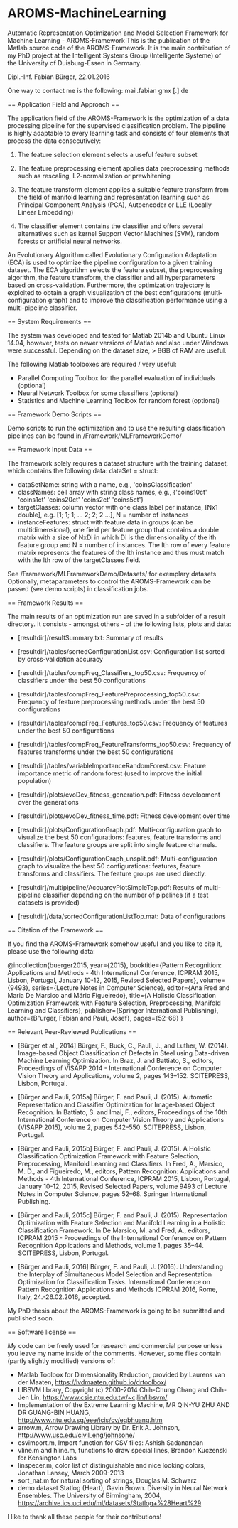 # AROMS-MachineLearning

Automatic Representation Optimization and Model Selection Framework for Machine Learning - AROMS-Framework
This is the publication of the Matlab source code of the AROMS-Framework. It is the main contribution of my PhD project at the Intelligent Systems Group (Intelligente Systeme) of the University of Duisburg-Essen in Germany. 

Dipl.-Inf. Fabian Bürger, 22.01.2016

One way to contact me is the following: mail.fabian <at> gmx [.] de




== Application Field and Approach ==

The application field of the AROMS-Framework is the optimization of a data processing pipeline for the supervised classification problem. The pipeline is highly adaptable to every learning task and consists of four elements that process the data consecutively:

1) The feature selection element selects a useful feature subset

2) The feature preprocessing element applies data preprocessing methods such as rescaling, L2-normalization or prewhitening

3) The feature transform element applies a suitable feature transform from the field of manifold learning and representation learning such as Principal Component Analysis (PCA), Autoencoder or LLE (Locally Linear Embedding) 

4) The classifier element contains the classifier and offers several alternatives such as kernel Support Vector Machines (SVM), random forests or artificial neural networks.


An Evolutionary Algorithm called Evolutionary Configuration Adaptation (ECA) is used to optimize the pipeline configuration to a given training dataset. The ECA algorithm selects the feature subset, the preprocessing algorithm, the feature transform, the classifier and all hyperparameters based on cross-validation. Furthermore, the optimization trajectory is exploited to obtain a graph visualization of the best configurations (multi-configuration graph) and to improve the classification performance using a multi-pipeline classifier.




== System Requirements ==

The system was developed and tested for Matlab 2014b and Ubuntu Linux 14.04, however, tests on newer versions of Matlab and also under Windows were successful. Depending on the dataset size, > 8GB of RAM are useful.

The following Matlab toolboxes are required / very useful:
- Parallel Computing Toolbox for the parallel evaluation of individuals (optional)
- Neural Network Toolbox for some classifiers (optional)
- Statistics and Machine Learning Toolbox for random forest (optional)




== Framework Demo Scripts ==

Demo scripts to run the optimization and to use the resulting classification pipelines can be found in /Framework/MLFrameworkDemo/




== Framework Input Data ==

The framework solely requires a dataset structure with the training dataset, which contains the following data:
dataSet = struct:
  - dataSetName: string with a name, e.g., 'coinsClassification'
  - classNames: cell array with string class names, e.g., {'coins10ct'  'coins1ct'  'coins20ct'  'coins2ct'  'coins5ct'}
  - targetClasses: column vector with one class label per instance, [Nx1 double], e.g. [1; 1; 1; ... 2; 2; 2 ...], N = number of instances
- instanceFeatures: struct with feature data in groups (can be multidimensional), one field per feature group that contains a double matrix with a size of NxDi in which Di is the dimensionality of the ith feature group and N = number of instances. The lth row of every feature matrix represents the features of the lth instance and thus must match with the lth row of the targetClasses field.

See /Framework/MLFrameworkDemo/Datasets/ for exemplary datasets
Optionally, metaparameters to control the AROMS-Framework can be passed (see demo scripts) in classification jobs.




== Framework Results ==

The main results of an optimization run are saved in a subfolder of a result directory. It consists - amongst others - of the following lists, plots and data:
- [resultdir]/resultSummary.txt: Summary of results

- [resultdir]/tables/sortedConfigurationList.csv: Configuration list sorted by cross-validation accuracy
- [resultdir]/tables/compFreq_Classifiers_top50.csv: Frequency of classifiers under the best 50 configurations
- [resultdir]/tables/compFreq_FeaturePreprocessing_top50.csv: Frequency of feature preprocessing methods under the best 50 configurations
- [resultdir]/tables/compFreq_Features_top50.csv: Frequency of features under the best 50 configurations
- [resultdir]/tables/compFreq_FeatureTransforms_top50.csv: Frequency of features transforms under the best 50 configurations
- [resultdir]/tables/variableImportanceRandomForest.csv: Feature importance metric of random forest (used to improve the initial population)

- [resultdir]/plots/evoDev_fitness_generation.pdf: Fitness development over the generations
- [resultdir]/plots/evoDev_fitness_time.pdf: Fitness development over time
- [resultdir]/plots/ConfigurationGraph.pdf: Multi-configuration graph to visualize the best 50 configurations: features, feature transforms and classifiers. The feature groups are split into single feature channels.
- [resultdir]/plots/ConfigurationGraph_unsplit.pdf: Multi-configuration graph to visualize the best 50 configurations: features, feature transforms and classifiers. The feature groups are used directly.

- [resultdir]/multipipeline/AccuarcyPlotSimpleTop.pdf: Results of multi-pipeline classifier depending on the number of pipelines (if a test datasets is provided)

- [resultdir]/data/sortedConfigurationListTop.mat: Data of configurations




== Citation of the Framework ==

If you find the AROMS-Framework somehow useful and you like to cite it, please use the following data:

@incollection{buerger2015,
year={2015},
booktitle={Pattern Recognition: Applications and Methods - 4th International Conference, ICPRAM 2015, Lisbon, Portugal, January 10-12, 2015, Revised Selected Papers},
volume={9493},
series={Lecture Notes in Computer Science},
editor={Ana Fred and Maria De Marsico and Mário Figueiredo},
title={A Holistic Classification Optimization Framework with Feature Selection, Preprocessing, Manifold Learning and Classifiers},
publisher={Springer International Publishing},
author={B\"urger, Fabian and Pauli, Josef},
pages={52-68}
}




== Relevant Peer-Reviewed Publications ==

- [Bürger et al., 2014] Bürger, F., Buck, C., Pauli, J., and Luther, W. (2014). Image-based Object Classification of Defects in Steel using Data-driven Machine Learning Optimization. In Braz, J. and Battiato, S., editors, Proceedings of VISAPP 2014 - International Conference on Computer Vision Theory and Applications, volume 2, pages 143–152. SCITEPRESS, Lisbon, Portugal.

- [Bürger and Pauli, 2015a] Bürger, F. and Pauli, J. (2015). Automatic Representation and Classifier Optimization for Image-based Object Recognition. In Battiato, S. and Imai, F., editors, Proceedings of the 10th International Conference on Computer Vision Theory and Applications (VISAPP 2015), volume 2, pages 542–550. SCITEPRESS, Lisbon, Portugal.

- [Bürger and Pauli, 2015b] Bürger, F. and Pauli, J. (2015). A Holistic Classification Optimization Framework with Feature Selection, Preprocessing, Manifold Learning and Classifiers. In Fred, A., Marsico, M. D., and Figueiredo, M., editors, Pattern Recognition: Applications and Methods - 4th International Conference, ICPRAM 2015, Lisbon, Portugal, January 10-12, 2015, Revised Selected Papers, volume 9493 of Lecture Notes in Computer Science, pages 52–68. Springer International Publishing.

- [Bürger and Pauli, 2015c] Bürger, F. and Pauli, J. (2015). Representation Optimization with Feature Selection and Manifold Learning in a Holistic Classification Framework. In De Marsico, M. and Fred, A., editors, ICPRAM 2015 - Proceedings of the International Conference on Pattern Recognition Applications and Methods, volume 1, pages 35–44. SCITEPRESS, Lisbon, Portugal.

- [Bürger and Pauli, 2016] Bürger, F. and Pauli, J. (2016). Understanding the Interplay of Simultaneous Model Selection and Representation Optimization for Classification Tasks. International Conference on Pattern Recognition Applications and Methods ICPRAM 2016, Rome, Italy, 24.-26.02.2016, accepted.

My PhD thesis about the AROMS-Framework is going to be submitted and published soon. 




== Software license  ==

*My* code can be freely used for research and commercial purpose unless you leave my name inside of the comments. However, some files contain (partly slightly modified) versions of:

- Matlab Toolbox for Dimensionality Reduction, provided by Laurens van der Maaten, https://lvdmaaten.github.io/drtoolbox/
- LIBSVM library, Copyright (c) 2000-2014 Chih-Chung Chang and Chih-Jen Lin, https://www.csie.ntu.edu.tw/~cjlin/libsvm/
- Implementation of the Extreme Learning Machine, MR QIN-YU ZHU AND DR GUANG-BIN HUANG, http://www.ntu.edu.sg/eee/icis/cv/egbhuang.htm
- arrow.m, Arrow Drawing Library by  Dr. Erik A. Johnson, http://www.usc.edu/civil_eng/johnsone/
- csvimport.m, Import function for CSV files: Ashish Sadanandan
- vline.m and hline.m, functions to draw special lines, Brandon Kuczenski for Kensington Labs
- linspecer.m, color list of distinguishable and nice looking colors, Jonathan Lansey, March 2009-2013
- sort_nat.m for natural sorting of strings, Douglas M. Schwarz
- demo dataset Statlog (Heart), Gavin Brown. Diversity in Neural Network Ensembles. The University of Birmingham, 2004, https://archive.ics.uci.edu/ml/datasets/Statlog+%28Heart%29

I like to thank all these people for their contributions!
